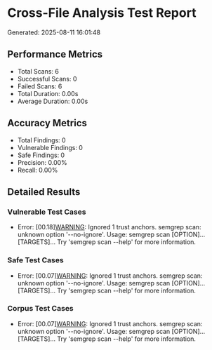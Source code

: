 # Cross-File Analysis Test Report
Generated: 2025-08-11 16:01:48

## Performance Metrics
- Total Scans: 6
- Successful Scans: 0
- Failed Scans: 6
- Total Duration: 0.00s
- Average Duration: 0.00s

## Accuracy Metrics
- Total Findings: 0
- Vulnerable Findings: 0
- Safe Findings: 0
- Precision: 0.00%
- Recall: 0.00%

## Detailed Results
### Vulnerable Test Cases
- Error: [00.18][WARNING](ca-certs): Ignored 1 trust anchors.
semgrep scan: unknown option '--no-ignore'.
Usage: semgrep scan [OPTION]… [TARGETS]…
Try 'semgrep scan --help' for more information.


### Safe Test Cases
- Error: [00.07][WARNING](ca-certs): Ignored 1 trust anchors.
semgrep scan: unknown option '--no-ignore'.
Usage: semgrep scan [OPTION]… [TARGETS]…
Try 'semgrep scan --help' for more information.


### Corpus Test Cases
- Error: [00.07][WARNING](ca-certs): Ignored 1 trust anchors.
semgrep scan: unknown option '--no-ignore'.
Usage: semgrep scan [OPTION]… [TARGETS]…
Try 'semgrep scan --help' for more information.

